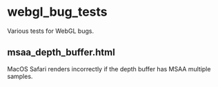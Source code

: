 # webgl_bug_tests
Various tests for WebGL bugs.

## msaa_depth_buffer.html
MacOS Safari renders incorrectly if the depth buffer has MSAA multiple samples.
